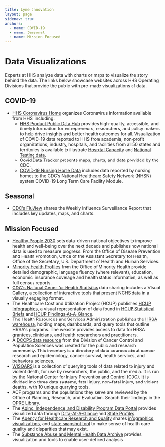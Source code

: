 ```yaml
---
title: Lyme Innovation
layout: page
sidenav: true
anchors:
  - name: COVID-19
  - name: Seasonal
  - name: Mission Focused
---
```


# Data Visualizations

Experts at HHS analyze data with charts or maps to visualize the story behind the data. The links below showcase websites across HHS Operating Divisions that provide the public with pre-made visualizations of data.

## COVID-19

- [HHS Coronavirus Home](https://www.hhs.gov/coronavirus/index.html) organizes Coronavirus information available from HHS, including:
  - [HHS Product Public Data Hub](https://protect-public.hhs.gov/) provides high-quality, accessible, and timely information for entrepreneurs, researchers, and policy makers to help drive insights and better health outcomes for all. Visualization of COVID-19 data reported to HHS from academia, non-profit organizations, industry, hospitals, and facilities from all 50 states and territories is available to illustrate [Hospital Capacity](https://protect-public.hhs.gov/pages/hospital-capacity) and [National Testing data](https://protect-public.hhs.gov/pages/national-testing).
  - [Covid Data Tracker](https://covid.cdc.gov/covid-data-tracker/) presents maps, charts, and data provided by the CDC.
   - [COVID-19 Nursing Home Data](https://data.cms.gov/stories/s/bkwz-xpvg) includes data reported by nursing homes to the CDC’s National Healthcare Safety Network (NHSN) system COVID-19 Long Term Care Facility Module.


## Seasonal

- [CDC’s FluView](https://www.cdc.gov/flu/weekly/index.htm) shares the Weekly Influence Surveillance Report that includes key updates, maps, and charts.


## Mission Focused

- [Healthy People 2030](https://health.gov/healthypeople) sets data-driven national objectives to improve health and well-being over the next decade and publishes how national data is used to measure progress. From the Office of Disease Prevention and Health Promotion, Office of the Assistant Secretary for Health, Office of the Secretary, U.S. Department of Health and Human Services.
- [Minority Health Profiles](https://minorityhealth.hhs.gov/omh/browse.aspx?lvl=2&lvlID=26) from the Office of Minority Health provide detailed demographic, language fluency (where relevant), education, economic, insurance coverage and health status information, as well as full census reports.
- [CDC's National Cener for Health Statistics](https://www.cdc.gov/nchs/index.htm) data sharing includes a Visual Gallery, a collection of interactive tools that present NCHS data in a visually engaging format.
- The Healthcare Cost and Utilization Project (HCUP) publishes [HCUP Infographics](https://www.hcup-us.ahrq.gov/reports/infographics.jsp), a visual representation of data found in [HCUP Statistical Briefs](https://www.hcup-us.ahrq.gov/reports/statbriefs/statbriefs.jsp) and [HCUP Findings-At-A-Glance](https://www.hcup-us.ahrq.gov/reports/ataglance/findingsataglance.jsp).
- The Health Resources and Services Administration publishes the [HRSA warehouse](https://data.hrsa.gov/), holding maps, dashboards, and query tools that outline HRSA's programs. The website provides access to data for HRSA grantees, clinicians, and health researchers and practitioners.
- A [DCCPS data resource](https://cancercontrol.cancer.gov/cr-dataset.html) from the Division of Cancer Control and Population Sciences was created for the public and research community. This inventory is a directory of data sources about cancer research and epidemiology, cancer survival, health services, and behavioral sciences.
- [WISQARS](https://www.cdc.gov/injury/wisqars/index.html) is a collection of querying tools of data related to injury and violent death, for use by researchers, the public, and the media. It is run by the National Center for Injury Prevention and Control (CDC). It is divided into three data systems, fatal injury, non-fatal injury, and violent deaths, with 10 unique querying tools.
- ACF programs and the populations they serve are reviewed by the Office of Planning, Research, and Evaluation. Search their findings in the [OPRE Library](https://www.cdc.gov/injury/wisqars/index.html).
- The [Aging, Independence, and Disability Program Data Portal](https://agid.acl.gov/) provides visualized data through [Data-At-A-Glance](https://agid.acl.gov/DataGlance/) and [State Profiles](https://agid.acl.gov/StateProfiles/).
- The [Agency for Healthcare Research and Quality](https://www.ahrq.gov/data/index.html) shares [infographics](https://www.ahrq.gov/data/index.html), [visualizations](https://www.ahrq.gov/data/visualizations/index.html), and [state snapshot tool](https://www.ahrq.gov/data/visualizations/index.html) to make sense of health care quality and disparities that may exist.
- The [Substance Abuse and Mental Health Data Archive](https://www.datafiles.samhsa.gov/info/analyze-data-nid6) provides visualization and tools to enable user-defined analysis
